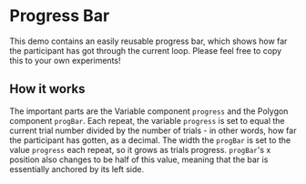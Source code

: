 # Progress Bar

This demo contains an easily reusable progress bar, which shows how far the participant has got through the current loop. Please feel free to copy this to your own experiments!

## How it works

The important parts are the Variable component `progress` and the Polygon component `progBar`. Each repeat, the variable `progress` is set to equal the current trial number divided by the number of trials - in other words, how far the participant has gotten, as a decimal. The width the `progBar` is set to the value `progress` each repeat, so it grows as trials progress. `progBar`'s x position also changes to be half of this value, meaning that the bar is essentially anchored by its left side.